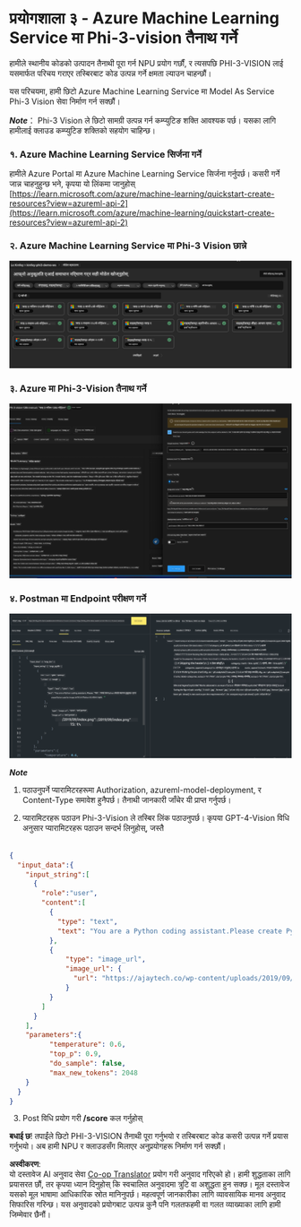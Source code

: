 <!--
CO_OP_TRANSLATOR_METADATA:
{
  "original_hash": "20cb4e6ac1686248e8be913ccf6c2bc2",
  "translation_date": "2025-07-17T04:32:28+00:00",
  "source_file": "md/02.Application/02.Code/Phi3/VSCodeExt/HOL/Apple/03.DeployPhi3VisionOnAzure.md",
  "language_code": "ne"
}
-->
# **प्रयोगशाला ३ - Azure Machine Learning Service मा Phi-3-vision तैनाथ गर्ने**

हामीले स्थानीय कोडको उत्पादन तैनाथी पूरा गर्न NPU प्रयोग गर्छौं, र त्यसपछि PHI-3-VISION लाई यसमार्फत परिचय गराएर तस्बिरबाट कोड उत्पन्न गर्ने क्षमता ल्याउन चाहन्छौं।

यस परिचयमा, हामी छिटो Azure Machine Learning Service मा Model As Service Phi-3 Vision सेवा निर्माण गर्न सक्छौं।

***Note***： Phi-3 Vision ले छिटो सामग्री उत्पन्न गर्न कम्प्युटिङ शक्ति आवश्यक पर्छ। यसका लागि हामीलाई क्लाउड कम्प्युटिङ शक्तिको सहयोग चाहिन्छ।


### **१. Azure Machine Learning Service सिर्जना गर्ने**

हामीले Azure Portal मा Azure Machine Learning Service सिर्जना गर्नुपर्छ। कसरी गर्ने जान्न चाहनुहुन्छ भने, कृपया यो लिंकमा जानुहोस् [https://learn.microsoft.com/azure/machine-learning/quickstart-create-resources?view=azureml-api-2](https://learn.microsoft.com/azure/machine-learning/quickstart-create-resources?view=azureml-api-2)


### **२. Azure Machine Learning Service मा Phi-3 Vision छान्ने**

![Catalog](../../../../../../../../../translated_images/vison_catalog.f979823d5bde8aef2c37a3a9686f6c5d0c521f93730447798ea6fb580091443f.ne.png)


### **३. Azure मा Phi-3-Vision तैनाथ गर्ने**


![Deploy](../../../../../../../../../translated_images/vision_deploy.a8114ccd849a957272bf30959bdef166b21a0fac4c4f0129dab0106b97104772.ne.png)


### **४. Postman मा Endpoint परीक्षण गर्ने**


![Test](../../../../../../../../../translated_images/vision_test.0b9c1b1d414131d03398c88fc1b79d839e7946c2ae5c9fd170a2894c271e2993.ne.png)


***Note***

1. पठाउनुपर्ने प्यारामिटरहरूमा Authorization, azureml-model-deployment, र Content-Type समावेश हुनैपर्छ। तैनाथी जानकारी जाँचेर यी प्राप्त गर्नुपर्छ।

2. प्यारामिटरहरू पठाउन Phi-3-Vision ले तस्बिर लिंक पठाउनुपर्छ। कृपया GPT-4-Vision विधि अनुसार प्यारामिटरहरू पठाउन सन्दर्भ लिनुहोस्, जस्तै

```json

{
  "input_data":{
    "input_string":[
      {
        "role":"user",
        "content":[ 
          {
            "type": "text",
            "text": "You are a Python coding assistant.Please create Python code for image "
          },
          {
              "type": "image_url",
              "image_url": {
                "url": "https://ajaytech.co/wp-content/uploads/2019/09/index.png"
              }
          }
        ]
      }
    ],
    "parameters":{
          "temperature": 0.6,
          "top_p": 0.9,
          "do_sample": false,
          "max_new_tokens": 2048
    }
  }
}

```

3. Post विधि प्रयोग गरी **/score** कल गर्नुहोस्

**बधाई छ**! तपाईंले छिटो PHI-3-VISION तैनाथी पूरा गर्नुभयो र तस्बिरबाट कोड कसरी उत्पन्न गर्ने प्रयास गर्नुभयो। अब हामी NPU र क्लाउडसँग मिलाएर अनुप्रयोगहरू निर्माण गर्न सक्छौं।

**अस्वीकरण**:  
यो दस्तावेज AI अनुवाद सेवा [Co-op Translator](https://github.com/Azure/co-op-translator) प्रयोग गरी अनुवाद गरिएको हो। हामी शुद्धताका लागि प्रयासरत छौं, तर कृपया ध्यान दिनुहोस् कि स्वचालित अनुवादमा त्रुटि वा अशुद्धता हुन सक्छ। मूल दस्तावेज यसको मूल भाषामा आधिकारिक स्रोत मानिनुपर्छ। महत्वपूर्ण जानकारीका लागि व्यावसायिक मानव अनुवाद सिफारिस गरिन्छ। यस अनुवादको प्रयोगबाट उत्पन्न कुनै पनि गलतफहमी वा गलत व्याख्याका लागि हामी जिम्मेवार छैनौं।